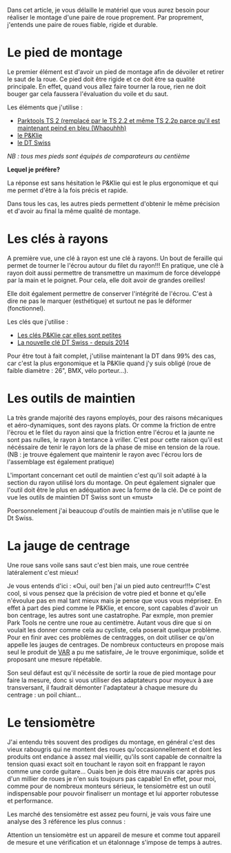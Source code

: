 Dans cet article, je vous délaille le matériel que vous aurez besoin pour réaliser le montage d'une paire de roue proprement. 
Par proprement, j'entends une paire de roues fiable, rigide et durable.


# Le pied de montage

Le premier élément est d'avoir un pied de montage afin de dévoiler et retirer le saut de la roue.
Ce pied doit être rigide et ce doit être sa qualité principale. 
En effet, quand vous allez faire tourner la roue, rien ne doit bouger gar cela faussera l'évaluation du voile et du saut. 

Les éléments que j'utilise :

- [Parktools TS 2 (remplacé par le TS 2.2 et même TS 2.2p parce qu'il est maintenant peind en bleu (Whaouhhh)](http://www.parktool.com/product/powder-coated-professional-wheel-truing-stand-ts-2-2p?category=Wheel%20Truing%20Stands)
- [le P&Klie](http://www.pklie.de/truing_stand.html)
- [le DT Swiss](https://www.dtswiss.com/Accessories/Proline-Tools)

*NB : tous mes pieds sont équipés de comparateurs au centième*

**Lequel je préfère?**

La réponse est sans hésitation le P&Klie qui est le plus ergonomique et qui me permet d'être à la fois précis et rapide.

Dans tous les cas, les autres pieds permettent d'obtenir le même précision et d'avoir au final la même qualité de montage. 

# Les clés à rayons

A première vue, une clé à rayon est une clé à rayons.
Un bout de feraille qui permet de tourner le l'écrou autour du filet du rayon!!!
En pratique, une clé à rayon doit aussi permettre de transmettre un maximum de force développé par la main et le poignet.
Pour cela, elle doit avoir de grandes oreilles!

Elle doit également permettre de  conserver l'intégrité de l'écrou. C'est à dire ne pas le marquer (esthétique) et surtout ne pas le déformer (fonctionnel).

Les clés que j'utilise :

- [Les clés P&Klie car elles sont petites](http://www.pklie.de/spoke_wrench.html)
- [La nouvelle clé DT Swiss - depuis 2014](https://www.dtswiss.com/Accessories/Proline-Tools)

Pour être tout à fait complet, j'utilise maintenant la DT dans 99% des cas, car c'est la plus ergonomique et la P&Klie quand j'y suis obligé (roue de faible diamètre : 26", BMX, vélo porteur…).

# Les outils de maintien

La très grande majorité des rayons employés, pour des raisons mécaniques et aéro-dynamiques, sont des rayons plats. 
Or comme la friction de entre l'ècrou et le filet du rayon ainsi que la friction entre l'écrou et la jaunte ne sont pas nulles, le rayon à tentance à vriller.
C'est pour cette raison qu'il est nécéssaire de tenir le rayon lors de la phase de mise en tension de la roue. (NB : je trouve également que maintenir le rayon avec l'écrou lors de l'assemblage est également pratique)

L'important concernant cet outil de maintien c'est qu'il soit adapté à la section du rayon utilisé lors du montage.
On peut également signaler que l'outil doit être le plus en adéquation avec la forme de la clé. De ce point de vue les outils de maintien DT Swiss sont un «must»

Poersonnelement j'ai beaucoup d'outils de maintien mais je n'utilise que le Dt Swiss.


# La jauge de centrage

Une roue sans voile sans saut c'est bien mais, une roue centrée latéralement c'est mieux!

Je vous entends d'ici : «Oui, oui! ben j'ai un pied auto centreur!!!» C'est cool, si vous pensez que la précision de votre pied et bonne et qu'elle n'évoulue pas en mal tant mieux mais je pense que vous vous méprisez. En effet à part des pied comme le P&Klie, et encore, sont capables d'avoir un bon centrage, les autres sont une castatrophe. 
Par exmple, mon premier Park Tools ne centre une roue au centimètre. Autant vous dire que si on voulait les donner comme cela au cycliste, cela poserait quelque problème.
Pour en finir avec ces problèmes de centragges, on doit utiliser ce qu'on appelle les jauges de centrages. De nombreux contucteurs en propose mais seul le produit de [VAR](http://www.vartools.com/fr/comparateur-de-centrage-de-roue-var-p499.php) a pu me satisfaire, Je le trouve ergonimique, solide et proposant une mesure répétable.

Son seul défaut est qu'il nécéssite de sortir la roue de pied montage pour faire la mesure, donc si vous utiliser des adaptateurs pour moyeux à axe transversant, il faudrait démonter l'adaptateur à chaque mesure du centrage : un poil chiant… 

# Le tensiomètre

J'ai entendu très souvent des prodiges du montage, en général c'est des vieux rabougris qui ne montent des roues qu'occasionnellement et dont les produits ont endance à assez mal vieillir, qu'ils sont capable de connaitre la tension quasi exact soit en touchant le rayon soit en frappant le rayon comme une corde guitare…
Ouais ben je dois être mauvais car après pus d'un millier de roues je n'en suis toujours pas capable!
En effet, pour moi, comme pour de nombreux monteurs sérieux, le tensiomètre est un outil indispensable pour pouvoir finaliserr un montage et lui apporter robutesse et performance.

Les marché des tensiomètre est assez peu fourni, je vais vous faire une analyse des 3 référence les plus connus :

Attention un tensiomètre est un appareil de mesure et comme tout appareil de mesure et une vérification et un étalonnage s'impose de temps à autres.

